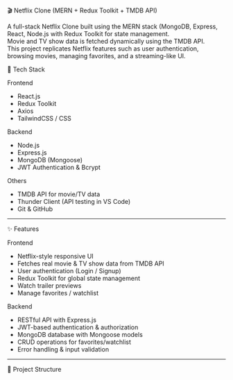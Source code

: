 🎬 Netflix Clone (MERN + Redux Toolkit + TMDB API)

A full-stack Netflix Clone built using the MERN stack (MongoDB, Express, React, Node.js with Redux Toolkit for state management.  
Movie and TV show data is fetched dynamically using the TMDB API.  
This project replicates Netflix features such as user authentication, browsing movies, managing favorites, and a streaming-like UI.  

 🚀 Tech Stack

Frontend
- React.js  
- Redux Toolkit  
- Axios  
- TailwindCSS / CSS  

Backend
- Node.js  
- Express.js  
- MongoDB (Mongoose)  
- JWT Authentication & Bcrypt  

Others  
- TMDB API for movie/TV data  
- Thunder Client (API testing in VS Code)  
- Git & GitHub  

---
 ✨ Features

 Frontend
- Netflix-style responsive UI  
- Fetches real movie & TV show data from TMDB API  
- User authentication (Login / Signup)  
- Redux Toolkit for global state management  
- Watch trailer previews  
- Manage favorites / watchlist  

 Backend
- RESTful API with Express.js  
- JWT-based authentication & authorization  
- MongoDB database with Mongoose models  
- CRUD operations for favorites/watchlist  
- Error handling & input validation  

---
 📂 Project Structure

